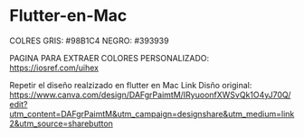 # Flutter-en-Mac

COLRES
GRIS: #98B1C4
NEGRO: #393939

PAGINA PARA EXTRAER COLORES PERSONALIZADO:
https://iosref.com/uihex

Repetir el diseño realzizado en flutter en Mac
Link Disño original: https://www.canva.com/design/DAFgrPaimtM/IRyuoonfXWSvQk1O4yJ70Q/edit?utm_content=DAFgrPaimtM&utm_campaign=designshare&utm_medium=link2&utm_source=sharebutton

